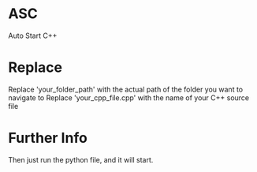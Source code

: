 # ASC
Auto Start C++
# Replace
Replace 'your_folder_path' with the actual path of the folder you want to navigate to
Replace 'your_cpp_file.cpp' with the name of your C++ source file
# Further Info
Then just run the python file, and it will start.




